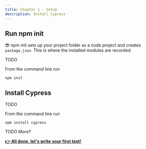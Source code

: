 ```yaml
---
title: Chapter 1 - Setup
description: Install Cypress
---
```


## Run npm init

:sunglasses: npm init sets up your project folder as a node project and creates `package.json`. This is where the installed modules are recorded.

TODO

From the command line run

`npm init`

## Install Cypress

TODO 

From the command line run

`npm install cypress`

TODO More?

__[:point_right: All done, let's write your first test!](../c2e1/c2e1.md)__
